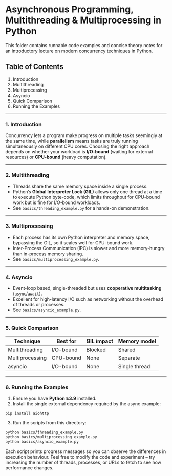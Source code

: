 # Asynchronous Programming, Multithreading & Multiprocessing in Python

This folder contains runnable code examples and concise theory notes for an introductory lecture on modern concurrency techniques in Python.

## Table of Contents
1. Introduction
2. Multithreading
3. Multiprocessing
4. Asyncio
5. Quick Comparison
6. Running the Examples

---

### 1. Introduction
Concurrency lets a program make progress on multiple tasks seemingly at the same time, while **parallelism** means tasks are truly running simultaneously on different CPU cores. Choosing the right approach depends on whether your workload is **I/O-bound** (waiting for external resources) or **CPU-bound** (heavy computation).

---

### 2. Multithreading
* Threads share the same memory space inside a single process.
* Python’s **Global Interpreter Lock (GIL)** allows only one thread at a time to execute Python byte-code, which limits throughput for CPU-bound work but is fine for I/O-bound workloads.
* See `basics/threading_example.py` for a hands-on demonstration.

---

### 3. Multiprocessing
* Each process has its own Python interpreter and memory space, bypassing the GIL, so it scales well for CPU-bound work.
* Inter-Process Communication (IPC) is slower and more memory-hungry than in-process memory sharing.
* See `basics/multiprocessing_example.py`.

---

### 4. Asyncio
* Event-loop based, single-threaded but uses **cooperative multitasking** (`async`/`await`).
* Excellent for high-latency I/O such as networking without the overhead of threads or processes.
* See `basics/asyncio_example.py`.

---

### 5. Quick Comparison

| Technique        | Best for      | GIL impact | Memory model |
|------------------|--------------|-----------|--------------|
| Multithreading   | I/O-bound     | Blocked    | Shared       |
| Multiprocessing  | CPU-bound     | None       | Separate     |
| asyncio          | I/O-bound     | None       | Single thread|

---

### 6. Running the Examples

1. Ensure you have **Python ≥3.9** installed.
2. Install the single external dependency required by the async example:

```bash
pip install aiohttp
```

3. Run the scripts from this directory:

```bash
python basics/threading_example.py
python basics/multiprocessing_example.py
python basics/asyncio_example.py
```

Each script prints progress messages so you can observe the differences in execution behaviour. Feel free to modify the code and experiment – try increasing the number of threads, processes, or URLs to fetch to see how performance changes. 